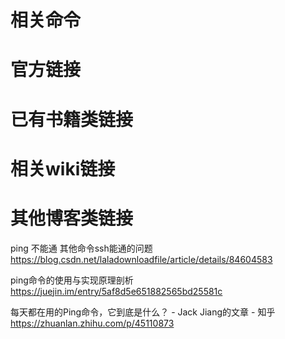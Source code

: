 
# 相关命令

# 官方链接

# 已有书籍类链接

# 相关wiki链接

# 其他博客类链接

ping 不能通 其他命令ssh能通的问题 https://blog.csdn.net/laladownloadfile/article/details/84604583

ping命令的使用与实现原理剖析 https://juejin.im/entry/5af8d5e651882565bd25581c

每天都在用的Ping命令，它到底是什么？ - Jack Jiang的文章 - 知乎 https://zhuanlan.zhihu.com/p/45110873
